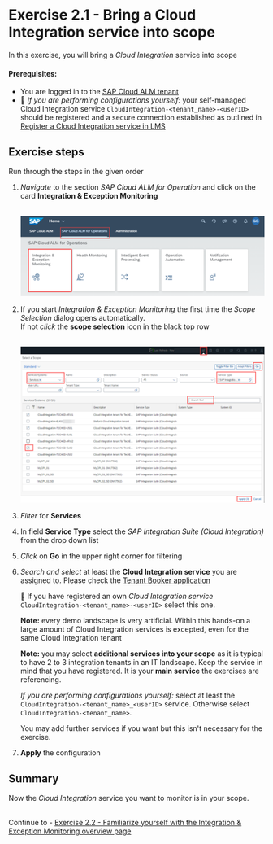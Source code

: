 # Exercise 2.1 - Bring a Cloud Integration service into scope

In this exercise, you will bring a *Cloud Integration* service into scope

#### Prerequisites:

- You are logged in to the [SAP Cloud ALM tenant](https://teched22-cloudalm-003.eu10.alm.cloud.sap/launchpad#Shell-home)
- :construction_worker: *If you are performing configurations yourself:* your self-managed Cloud Integration service `CloudIntegration-<tenant_name>-<userID>` should be registered and a secure connection established as outlined in [Register a Cloud Integration service in LMS](/exercises/ex1/ex11/)

## Exercise steps

Run through the steps in the given order

1.	*Navigate* to the section *SAP Cloud ALM for Operation* and click on the card **Integration & Exception Monitoring**

    <br>![](/exercises/ex1/images/CALMLandingIntExMon.png)

2. If you start *Integration & Exception Monitoring* the first time the *Scope Selection* dialog opens automatically.    
   If not *click* the **scope selection** icon in the black top row

    <br>![](/exercises/ex2/images/ScopeSelectionService.png)    

3. *Filter* for **Services**

4. In field **Service Type** select the *SAP Integration Suite (Cloud Integration)* from the drop down list

5. *Click* on **Go** in the upper right corner for filtering

6. *Search and select* at least the **Cloud Integration service** you are assigned to. Please check the  [Tenant Booker application](/exercises/ex0/ex02/) 

    :construction_worker: If you have registered an own *Cloud Integration service* `CloudIntegration-<tenant_name>-<userID>` select this one.
    
    **Note:** every demo landscape is very artificial. Within this hands-on a large amount of Cloud Integration services is excepted, even for the same Cloud Integration tenant

    **Note:** you may select **additional services into your scope** as it is typical to have 2 to 3 integration tenants in an IT landscape. Keep the service in mind that you have registered. It is your **main service** the exercises are referencing.

    *If you are performing configurations yourself:* select at least the `CloudIntegration-<tenant_name>_<userID>` service. Otherwise select `CloudIntegration-<tenant_name>`. 
    
    You may add further services if you want but this isn't necessary for the exercise.
    
7. **Apply** the configuration


       
## Summary

Now the *Cloud Integration* service you want to monitor is in your scope.

<br>Continue to - [Exercise 2.2 - Familiarize yourself with the Integration & Exception Monitoring overview page](/exercises/ex2/ex22/)

